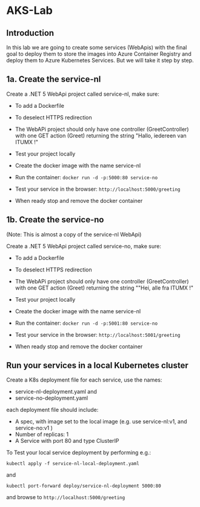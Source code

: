 # AKS-Lab

## Introduction

In this lab we are going to create some services (WebApis) with the final goal to deploy them to store the images into Azure Container Registry and deploy them to Azure Kubernetes Services. But we will take it step by step.

## 1a. Create the service-nl

Create a .NET 5 WebApi project called service-nl, make sure:
- To add a Dockerfile
- To deselect HTTPS redirection
- The WebAPi project should only have one controller (GreetController) with one GET action (Greet) returning the string  "Hallo, iedereen van ITUMX !"

- Test your project locally
- Create the docker image with the name service-nl
- Run the container: `docker run -d -p:5000:80 service-no` 
- Test your service in the browser: `http://localhost:5000/greeting`
- When ready stop and remove the docker container

## 1b. Create the service-no

(Note: This is almost a copy of the service-nl WebApi)

Create a .NET 5 WebApi project called service-no, make sure:
- To add a Dockerfile
- To deselect HTTPS redirection
- The WebAPi project should only have one controller (GreetController) with one GET action (Greet) returning the string  ""Hei, alle fra ITUMX !"

- Test your project locally
- Create the docker image with the name service-nl
- Run the container: `docker run -d -p:5001:80 service-no` 
- Test your service in the browser: `http://localhost:5001/greeting`
- When ready stop and remove the docker container

## Run your services in a local Kubernetes cluster

Create a K8s deployment file for each service, use the names:
-  service-nl-deployment.yaml and
-  service-no-deployment.yaml

each deployment file should include:

- A spec, with image set to the local image (e.g. use service-nl:v1, and service-no:v1 )
- Number of replicas: 1
- A Service with port 80 and type ClusterIP

To Test your local service deployment by performing e.g.:

`kubectl apply -f service-nl-local-deployment.yaml`

and

`kubectl port-forward deploy/service-nl-deployment 5000:80`

and browse to `http://localhost:5000/greeting`